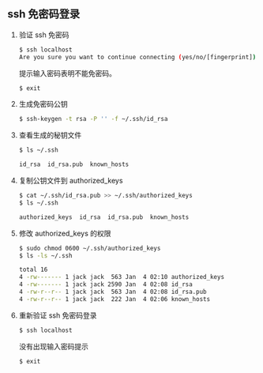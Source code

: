 
## ssh 免密码登录

1. 验证 ssh 免密码
    ```bash
    $ ssh localhost
    Are you sure you want to continue connecting (yes/no/[fingerprint])?yes
    ```
    提示输入密码表明不能免密码。
    ```bash
    $ exit
    ```
2. 生成免密码公钥
    ```bash
    $ ssh-keygen -t rsa -P '' -f ~/.ssh/id_rsa
    ```
3. 查看生成的秘钥文件
    ```bash
    $ ls ~/.ssh
    ```
    ```bash {.line-numbers}
    id_rsa  id_rsa.pub  known_hosts
    ```
4. 复制公钥文件到 authorized_keys
    ```bash
    $ cat ~/.ssh/id_rsa.pub >> ~/.ssh/authorized_keys   
    $ ls ~/.ssh
    ```
    ```bash {.line-numbers}
    authorized_keys  id_rsa  id_rsa.pub  known_hosts
    ```
5. 修改 authorized_keys 的权限
    ```bash
    $ sudo chmod 0600 ~/.ssh/authorized_keys   
    $ ls -ls ~/.ssh
    ```
    ```bash {.line-numbers}
    total 16
    4 -rw------- 1 jack jack  563 Jan  4 02:10 authorized_keys
    4 -rw------- 1 jack jack 2590 Jan  4 02:08 id_rsa
    4 -rw-r--r-- 1 jack jack  563 Jan  4 02:08 id_rsa.pub
    4 -rw-r--r-- 1 jack jack  222 Jan  4 02:06 known_hosts
    ```
6. 重新验证 ssh 免密码登录
    ```bash
    $ ssh localhost
    ```
    没有出现输入密码提示
    ```bash
    $ exit
    ```
